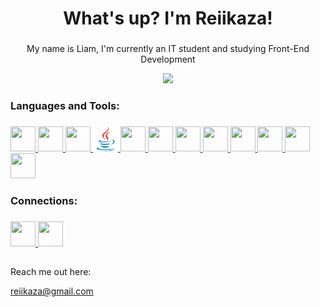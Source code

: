 <h1 align="middle">What's up? I'm Reiikaza!</h1>

###

<p align="middle">My name is Liam, I'm currently an IT student and studying Front-End Development</p>

<p align="middle"><a href="https://discord.com/users/700391228226928722" rel="nofollow"><img src="https://lanyard.kyrie25.dev/api/368399721494216706?hideNameplate=true" style="max-width: 100%;"></a></p>

###

<h3 align="left">Languages and Tools:</h2>

###

<div align="left">
  <a href="https://html.spec.whatwg.org" rel="nofollow"> <img src="https://upload.wikimedia.org/wikipedia/commons/3/38/HTML5_Badge.svg" width="40" height="40""> </a>
  <a href="https://www.w3.org/Style/CSS/Overview.en.html" rel="nofollow"> <img src="https://upload.wikimedia.org/wikipedia/commons/6/62/CSS3_logo.svg" width="40" height="40""> </a>
  <a href="https://www.python.org" rel="nofollow"> <img src="https://upload.wikimedia.org/wikipedia/commons/archive/c/c3/20220821155028%21Python-logo-notext.svg" width="40" height="40""> </a>
  <a href="https://www.java.com" rel="nofollow"> <img src="https://raw.githubusercontent.com/devicons/devicon/master/icons/java/java-original.svg" alt="java" width="40" height="40" style="max-width: 100%;"> </a>
  <a href="https://www.javascript.com" rel="nofollow"> <img src="https://skillicons.dev/icons?i=js" width="40" height="40""> </a>
  <a href="https://www.typescriptlang.org" rel="nofollow"> <img src="https://skillicons.dev/icons?i=ts" width="40" height="40""> </a>
  <a href="https://code.visualstudio.com" rel="nofollow"> <img src="https://upload.wikimedia.org/wikipedia/commons/9/9a/Visual_Studio_Code_1.35_icon.svg" width="40" height="40""> </a>
  <a href="https://fonts.google.com/" rel="nofollow"> <img src="https://cdn.worldvectorlogo.com/logos/google-fonts-2021-2.svg" width="40" height="40""> </a>
  <a href="https://www.figma.com/" rel="nofollow"> <img src="https://www.vectorlogo.zone/logos/figma/figma-icon.svg" width="40" height="40" style="max-width: 100%;"> </a>
  <a href="https://www.adobe.com/in/products/photoshop.html" rel="nofollow"> <img src="https://upload.wikimedia.org/wikipedia/commons/archive/a/af/20200130164758%21Adobe_Photoshop_CC_icon.svg" width="40" height="40""> </a>
  <a href="https://www.adobe.com/in/products/premiere.html" rel="nofollow"> <img src="https://upload.wikimedia.org/wikipedia/commons/archive/4/40/20200616075033%21Adobe_Premiere_Pro_CC_icon.svg" width="40" height="40""> </a>
  <a href="https://www.adobe.com/in/products/illustrator.html" rel="nofollow"> <img src="https://upload.wikimedia.org/wikipedia/commons/archive/f/fb/20200616073834%21Adobe_Illustrator_CC_icon.svg" width="40" height="40""> </a>
  
</div>

###

<h3 align="left">Connections:</h2>

###

<div align="left">
  <a href="https://open.spotify.com/user/q02ffzowfwhvg14huvbx5deej" rel="nofollow"> <img src="https://upload.wikimedia.org/wikipedia/commons/8/84/Spotify_icon.svg" width="40" height="40""> </a>
  <a href="https://steamcommunity.com/id/Reiikaza" rel="nofollow"> <img src="https://upload.wikimedia.org/wikipedia/commons/8/83/Steam_icon_logo.svg" width="40" height="40""> </a>

<h2 align="left"></h2>

<p dir="auto">Reach me out here:</p>
<a href="mailto:reiikaza@gmail.com">reiikaza@gmail.com</a>
